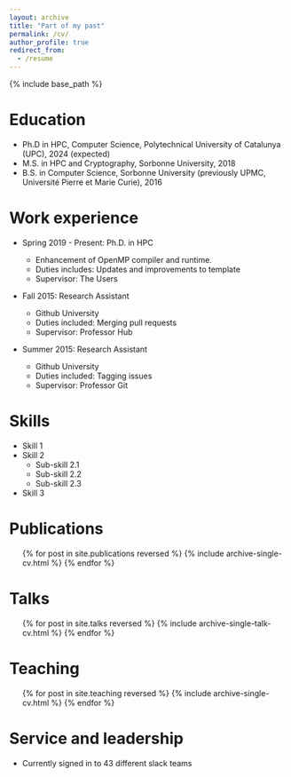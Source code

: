 ```yaml
---
layout: archive
title: "Part of my past"
permalink: /cv/
author_profile: true
redirect_from:
  - /resume
---
```


{% include base_path %}

Education
======
* Ph.D in HPC, Computer Science, Polytechnical University of Catalunya (UPC), 2024 (expected)
* M.S. in HPC and Cryptography, Sorbonne University, 2018
* B.S. in Computer Science, Sorbonne University (previously UPMC, Université Pierre et Marie Curie), 2016

Work experience
======
* Spring 2019 - Present: Ph.D. in HPC
  * Enhancement of OpenMP compiler and runtime.
  * Duties includes: Updates and improvements to template
  * Supervisor: The Users

* Fall 2015: Research Assistant
  * Github University
  * Duties included: Merging pull requests
  * Supervisor: Professor Hub

* Summer 2015: Research Assistant
  * Github University
  * Duties included: Tagging issues
  * Supervisor: Professor Git
  
Skills
======
* Skill 1
* Skill 2
  * Sub-skill 2.1
  * Sub-skill 2.2
  * Sub-skill 2.3
* Skill 3

Publications
======
  <ul>{% for post in site.publications reversed %}
    {% include archive-single-cv.html %}
  {% endfor %}</ul>
  
Talks
======
  <ul>{% for post in site.talks reversed %}
    {% include archive-single-talk-cv.html  %}
  {% endfor %}</ul>
  
Teaching
======
  <ul>{% for post in site.teaching reversed %}
    {% include archive-single-cv.html %}
  {% endfor %}</ul>
  
Service and leadership
======
* Currently signed in to 43 different slack teams
